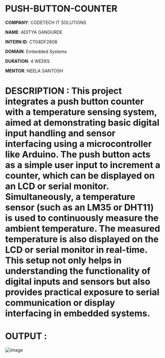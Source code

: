 # PUSH-BUTTON-COUNTER

**COMPANY**: CODETECH IT SOLUTIONS

**NAME**: ADITYA GANGURDE

**INTERN ID**: CT04DF2808

**DOMAIN**: Embedded Systems

**DURATION**: 4 WEEKS

**MENTOR**: NEELA SANTOSH

# DESCRIPTION : This project integrates a **push button counter** with a **temperature sensing system**, aimed at demonstrating basic digital input handling and sensor interfacing using a microcontroller like Arduino. The push button acts as a simple user input to increment a counter, which can be displayed on an LCD or serial monitor. Simultaneously, a **temperature sensor** (such as an LM35 or DHT11) is used to continuously measure the ambient temperature. The measured temperature is also displayed on the LCD or serial monitor in real-time. This setup not only helps in understanding the functionality of digital inputs and sensors but also provides practical exposure to serial communication or display interfacing in embedded systems.


# OUTPUT :
![Image](https://github.com/user-attachments/assets/01f2d26e-55e0-458e-a707-7a587aeb2232)
